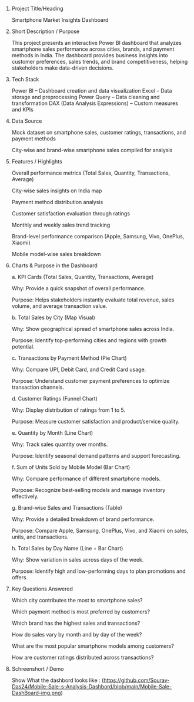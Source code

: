 1. Project Title/Heading
   
   Smartphone Market Insights Dashboard

3. Short Description / Purpose
   
   This project presents an interactive Power BI dashboard that analyzes smartphone sales performance across cities, brands, and payment methods in India. The dashboard provides business insights into customer       preferences, sales trends, and brand competitiveness, helping stakeholders make data-driven decisions.

5. Tech Stack
   
   Power BI – Dashboard creation and data visualization
   Excel – Data storage and preprocessing
   Power Query – Data cleaning and transformation
   DAX (Data Analysis Expressions) – Custom measures and KPIs

7. Data Source
   
     Mock dataset on smartphone sales, customer ratings, transactions, and payment methods
   
      City-wise and brand-wise smartphone sales compiled for analysis
  
9. Features / Highlights
    
    Overall performance metrics (Total Sales, Quantity, Transactions, Average)
   
    City-wise sales insights on India map
   
    Payment method distribution analysis
   
    Customer satisfaction evaluation through ratings
   
    Monthly and weekly sales trend tracking
   
    Brand-level performance comparison (Apple, Samsung, Vivo, OnePlus, Xiaomi)
   
    Mobile model-wise sales breakdown

11. Charts & Purpose in the Dashboard
   
    a. KPI Cards (Total Sales, Quantity, Transactions, Average)
    
    Why: Provide a quick snapshot of overall performance.
    
    Purpose: Helps stakeholders instantly evaluate total revenue, sales volume, and average transaction value.

    b. Total Sales by City (Map Visual)
    
    Why: Show geographical spread of smartphone sales across India.
    
    Purpose: Identify top-performing cities and regions with growth potential.

    c. Transactions by Payment Method (Pie Chart)
    
    Why: Compare UPI, Debit Card, and Credit Card usage.
    
    Purpose: Understand customer payment preferences to optimize transaction channels.

    d. Customer Ratings (Funnel Chart)
    
    Why: Display distribution of ratings from 1 to 5.
    
    Purpose: Measure customer satisfaction and product/service quality.

    e. Quantity by Month (Line Chart)
    
    Why: Track sales quantity over months.
    
    Purpose: Identify seasonal demand patterns and support forecasting.

    f. Sum of Units Sold by Mobile Model (Bar Chart)
    
    Why: Compare performance of different smartphone models.
    
    Purpose: Recognize best-selling models and manage inventory effectively.

    g. Brand-wise Sales and Transactions (Table)
    
    Why: Provide a detailed breakdown of brand performance.
    
    Purpose: Compare Apple, Samsung, OnePlus, Vivo, and Xiaomi on sales, units, and transactions.

    h. Total Sales by Day Name (Line + Bar Chart)
    
    Why: Show variation in sales across days of the week.
    
    Purpose: Identify high and low-performing days to plan promotions and offers.

7. Key Questions Answered
   
    Which city contributes the most to smartphone sales?
   
    Which payment method is most preferred by customers?
   
    Which brand has the highest sales and transactions?
   
    How do sales vary by month and by day of the week?
   
    What are the most popular smartphone models among customers?
   
    How are customer ratings distributed across transactions?

9. Schreenshort / Demo
    
    Show What the dashbord looks like : (https://github.com/Sourav-Das24/Mobile-Sale-s-Analysis-Dashbord/blob/main/Mobile-Sale-DashBoard-img.png)
